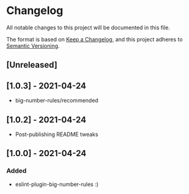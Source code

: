 # Changelog
All notable changes to this project will be documented in this file.

The format is based on [Keep a Changelog](https://keepachangelog.com/en/1.0.0/),
and this project adheres to [Semantic Versioning](https://semver.org/spec/v2.0.0.html).

## [Unreleased]

## [1.0.3] - 2021-04-24
- big-number-rules/recommended

## [1.0.2] - 2021-04-24
- Post-publishing README tweaks

## [1.0.0] - 2021-04-24
### Added
- eslint-plugin-big-number-rules :)

